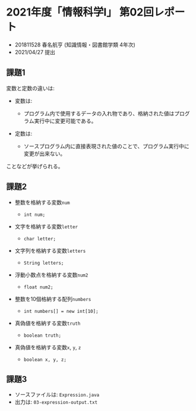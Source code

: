 # 2021年度「情報科学Ⅰ」 第02回レポート

- 201811528 春名航亨 (知識情報・図書館学類 4年次)
- 2021/04/27 提出

## 課題1

変数と定数の違いは:

- 変数は:
  - プログラム内で使用するデータの入れ物であり、格納された値はプログラム実行中に変更可能である。

- 定数は:
  - ソースプログラム内に直接表現された値のことで、プログラム実行中に変更が出来ない。

ことなどが挙げられる。

## 課題2

- 整数を格納する変数`num`
  - `int num;`

- 文字を格納する変数`letter`
  - `char letter;`

- 文字列を格納する変数`letters`
  - `String letters;`

- 浮動小数点を格納する変数`num2`
  - `float num2;`

- 整数を10個格納する配列`numbers`
  - `int numbers[] = new int[10];`

- 真偽値を格納する変数`truth`
  - `boolean truth;`

- 真偽値を格納する変数`x`, `y`, `z`
  - `boolean x, y, z;`



## 課題3

- ソースファイルは: `Expression.java`
- 出力は: `03-expression-output.txt`
